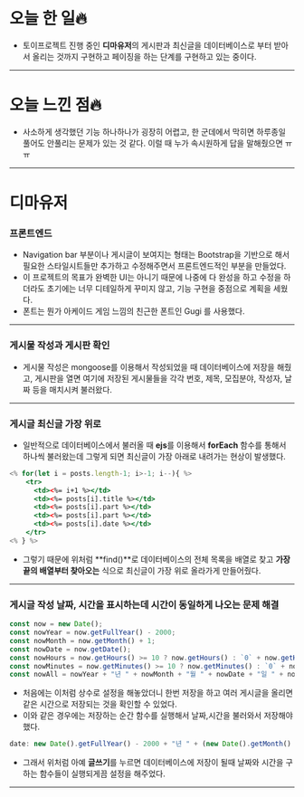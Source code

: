 # 오늘 한 일🔥

- 토이프로젝트 진행 중인 **디마유저**의 게시판과 최신글을 데이터베이스로 부터 받아서 올리는 것까지 구현하고 페이징을 하는 단계를 구현하고 있는 중이다.

---

# 오늘 느낀 점🔥

- 사소하게 생각했던 기능 하나하나가 굉장히 어렵고, 한 군데에서 막히면 하루종일 풀어도 안풀리는 문제가 있는 것 같다. 이럴 때 누가 속시원하게 답을 말해줬으면 ㅠㅠ

---

# 디마유저

### 프론트엔드

- Navigation bar 부분이나 게시글이 보여지는 형태는 Bootstrap을 기반으로 해서 필요한 스타일시트들만 추가하고 수정해주면서 프론트엔드적인 부분을 만들었다.
- 이 프로젝트의 목표가 완벽한 UI는 아니기 때문에 나중에 다 완성을 하고 수정을 하더라도 초기에는 너무 디테일하게 꾸미지 않고, 기능 구현을 중점으로 계획을 세웠다.
- 폰트는 뭔가 아케이드 게임 느낌의 친근한 폰트인 Gugi 를 사용했다.

---

### 게시물 작성과 게시판 확인

- 게시물 작성은 mongoose를 이용해서 작성되었을 때 데이터베이스에 저장을 해줬고, 게시판을 열면 여기에 저장된 게시물들을 각각 번호, 제목, 모집분야, 작성자, 날짜 등을 매치시켜 불러왔다.

---

### 게시글 최신글 가장 위로

- 일반적으로 데이터베이스에서 불러올 때 **ejs**를 이용해서 **forEach** 함수를 통해서 하나씩 불러왔는데 그렇게 되면 최신글이 가장 아래로 내려가는 현상이 발생했다.

```jsx
<% for(let i = posts.length-1; i>-1; i--){ %>
    <tr>
      <td><%= i+1 %></td>
      <td><%= posts[i].title %></td>
      <td><%= posts[i].part %></td>
      <td><%= posts[i].part %></td>
      <td><%= posts[i].date %></td>
    </tr>
<% } %>
```

- 그렇기 때문에 위처럼 **find()**로 데이터베이스의 전체 목록을 배열로 찾고 **가장 끝의 배열부터 찾아오는** 식으로 최신글이 가장 위로 올라가게 만들어줬다.

---

### 게시글 작성 날짜, 시간을 표시하는데 시간이 동일하게 나오는 문제 해결

```jsx
const now = new Date();
const nowYear = now.getFullYear() - 2000;
const nowMonth = now.getMonth() + 1;
const nowDate = now.getDate();
const nowHours = now.getHours() >= 10 ? now.getHours() : `0` + now.getHours();
const nowMinutes = now.getMinutes() >= 10 ? now.getMinutes() : `0` + now.getMinutes();
const nowAll = nowYear + "년 " + nowMonth + "월 " + nowDate + "일 " + nowHours >= 10 ? nowHours : `0` + nowHours + "시 " + nowMinutes >= 10 ? nowMinutes : `0` + nowMinutes + "분";
```

- 처음에는 이처럼 상수로 설정을 해놓았더니 한번 저장을 하고 여러 게시글을 올리면 같은 시간으로 저장되는 것을 확인할 수 있었다.
- 이와 같은 경우에는 저장하는 순간 함수를 실행해서 날짜,시간을 불러와서 저장해야 했다.

```jsx
date: new Date().getFullYear() - 2000 + "년 " + (new Date().getMonth() + 1) + "월 " + new Date().getDate() + "일 " + (new Date().getHours() >= 10 ? new Date().getHours() : `0` + new Date().getHours()) + "시 " + (new Date().getMinutes() >= 10 ? new Date().getMinutes() : `0` + new Date().getMinutes()) + "분"
```

- 그래서 위처럼 아예 **글쓰기**를 누르면 데이터베이스에 저장이 될때 날짜와 시간을 구하는 함수들이 실행되게끔 설정을 해주었다.

---
